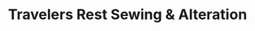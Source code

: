 ---
title: "Travelers Rest Sewing & Alteration"
url: /travelers-rest/travelers-rest-sewing-und-alteration/
shop: Schneiderei
---